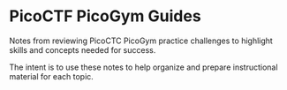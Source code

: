 # PicoCTF PicoGym Guides

Notes from reviewing PicoCTC PicoGym practice challenges to highlight skills and concepts needed for success.

The intent is to use these notes to help organize and prepare instructional
material for each topic.